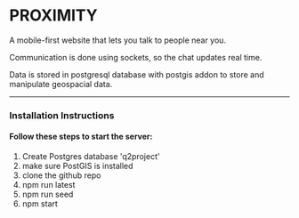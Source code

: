 # PROXIMITY

A mobile-first website that lets you talk to people near you.

Communication is done using sockets, so the chat updates real time.

Data is stored in postgresql database with postgis addon to store and manipulate geospacial data.


* * *

### Installation Instructions

#### Follow these steps to start the server:

1. Create Postgres database 'q2project'
1. make sure PostGIS is installed
1. clone the github repo
1. npm run latest
1. npm run seed
1. npm start
